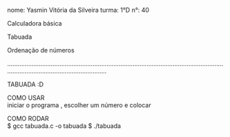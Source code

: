 nome: Yasmin Vitória da Silveira turma: 1°D n°: 40

Calculadora básica 

Tabuada

Ordenação de números

.....................................................................................................................................................................................


  TABUADA :D

  COMO USAR  
iniciar o programa , escolher um número e colocar

COMO RODAR   
$ gcc tabuada.c -o tabuada 
$ ./tabuada
